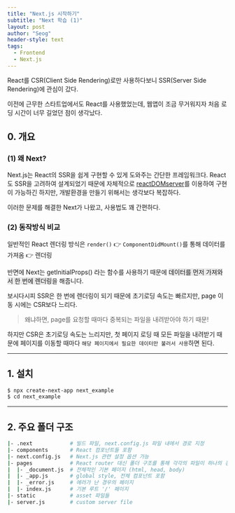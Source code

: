 ```yaml
---
title: "Next.js 시작하기"
subtitle: "Next 학습 (1)"
layout: post
author: "Seog"
header-style: text
tags: 
  - Frontend
  - Next.js
---
```



React를 CSR(Client Side Rendering)로만 사용하다보니 SSR(Server Side Rendering)에 관심이 갔다. 

이전에 근무한 스타트업에서도 React를 사용했었는데, 웹앱이 조금 무거워지자 처음 로딩 시간이 너무 길었던 점이 생각났다.

## 0. 개요

### (1) 왜 Next?

Next.js는 React의 SSR을 쉽게 구현할 수 있게 도와주는 간단한 프레임워크다. React도 SSR을 고려하여 설계되었기 때문에 자체적으로 <a href="https://ko.reactjs.org/docs/react-dom-server.html">reactDOMserver</a>를 이용하여 구현이 가능하긴 하지만, 개발환경을 만들기 위해서는 생각보다 복잡하다. 

이러한 문제를 해결한 Next가 나왔고, 사용법도 꽤 간편하다.

### (2) 동작방식 비교

일반적인 React 렌더링 방식은 `render()` 👉 `ComponentDidMount()`를 통해 데이터를 가져옴 👉 렌더링 

반면에 Next는 getInitialProps() 라는 함수를 사용하기 때문에 <span style="background-color:#eaeaea;">데이터를 먼저 가져와서 한 번에 렌더링</span>을 해줍니다. 

보시다시피 SSR은 한 번에 렌더링이 되기 때문에 초기로딩 속도는 빠르지만, page 이동 시에는 CSR보다 느리다. 

> 왜냐하면, page를 요청할 때마다 중복되는 파일을 내려받아야 하기 때문! 

하지만 CSR은 초기로딩 속도는 느리지만, 첫 페이지 로딩 때 모든 파일을 내려받기 때문에 페이지를 이동할 때마다 `해당 페이지에서 필요한 데이터만 불러서 사용`하면 된다.

----

## 1. 설치

```bash
$ npx create-next-app next_example
$ cd next_example
```

----

## 2. 주요 폴더 구조

```bash
|- .next            # 빌드 파일, next.config.js 파일 내에서 경로 지정
|- components       # React 컴포넌트들 포함
|- next.config.js   # Next.js 관련 설정 옵션 가능
|- pages            # React router 대신 폴더 구조를 통해 각각의 파일이 하나의 경로가 됨.
|  |- _document.js  # 전체적인 기본 페이지 (html, head, body)
|  |- _app.js       # global style, 전체 컴포넌트 포함
|  |- _error.js     # 에러가 난 경우의 페이지
|  |- index.js      # 기본 루트 '/' 페이지
|- static           # asset 파일들
|- server.js        # custom server file
```

